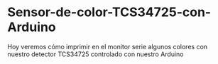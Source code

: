 # Sensor-de-color-TCS34725-con-Arduino
Hoy veremos cómo imprimir en el monitor serie algunos colores con nuestro detector TCS34725 controlado con nuestro Arduino
